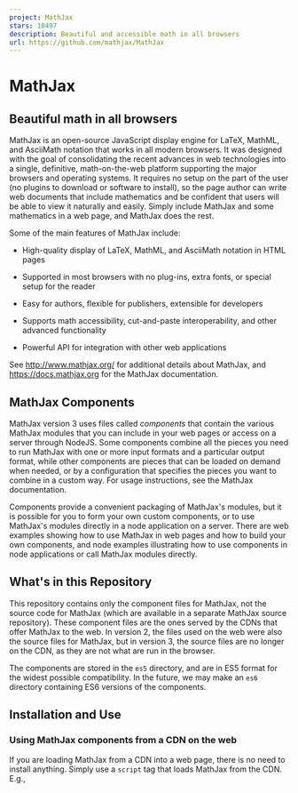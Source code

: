 ```yaml
---
project: MathJax
stars: 10497
description: Beautiful and accessible math in all browsers
url: https://github.com/mathjax/MathJax
---
```


MathJax
=======

Beautiful math in all browsers
------------------------------

  

MathJax is an open-source JavaScript display engine for LaTeX, MathML, and AsciiMath notation that works in all modern browsers. It was designed with the goal of consolidating the recent advances in web technologies into a single, definitive, math-on-the-web platform supporting the major browsers and operating systems. It requires no setup on the part of the user (no plugins to download or software to install), so the page author can write web documents that include mathematics and be confident that users will be able to view it naturally and easily. Simply include MathJax and some mathematics in a web page, and MathJax does the rest.

Some of the main features of MathJax include:

-   High-quality display of LaTeX, MathML, and AsciiMath notation in HTML pages
    
-   Supported in most browsers with no plug-ins, extra fonts, or special setup for the reader
    
-   Easy for authors, flexible for publishers, extensible for developers
    
-   Supports math accessibility, cut-and-paste interoperability, and other advanced functionality
    
-   Powerful API for integration with other web applications
    

See http://www.mathjax.org/ for additional details about MathJax, and https://docs.mathjax.org for the MathJax documentation.

MathJax Components
------------------

MathJax version 3 uses files called _components_ that contain the various MathJax modules that you can include in your web pages or access on a server through NodeJS. Some components combine all the pieces you need to run MathJax with one or more input formats and a particular output format, while other components are pieces that can be loaded on demand when needed, or by a configuration that specifies the pieces you want to combine in a custom way. For usage instructions, see the MathJax documentation.

Components provide a convenient packaging of MathJax's modules, but it is possible for you to form your own custom components, or to use MathJax's modules directly in a node application on a server. There are web examples showing how to use MathJax in web pages and how to build your own components, and node examples illustrating how to use components in node applications or call MathJax modules directly.

What's in this Repository
-------------------------

This repository contains only the component files for MathJax, not the source code for MathJax (which are available in a separate MathJax source repository). These component files are the ones served by the CDNs that offer MathJax to the web. In version 2, the files used on the web were also the source files for MathJax, but in version 3, the source files are no longer on the CDN, as they are not what are run in the browser.

The components are stored in the `es5` directory, and are in ES5 format for the widest possible compatibility. In the future, we may make an `es6` directory containing ES6 versions of the components.

Installation and Use
--------------------

### Using MathJax components from a CDN on the web

If you are loading MathJax from a CDN into a web page, there is no need to install anything. Simply use a `script` tag that loads MathJax from the CDN. E.g.,

<script id\="MathJax-script" async src\="https://cdn.jsdelivr.net/npm/mathjax@3/es5/tex-mml-chtml.js"\></script\>

See the MathJax documentation, the MathJax Web Demos, and the MathJax Component Repository for more information.

### Hosting your own copy of the MathJax Components

If you want to host MathJax from your own server, you can do so by installing the `mathjax` package using `npm` and moving the `es5` directory to an appropriate location on your server:

npm install mathjax@3
mv node\_modules/mathjax/es5 <path-to-server-location\>/mathjax

Note that we are still making updates to version 2, so include `@3` when you install, since the latest chronological version may not be version 3.

Alternatively, you can get the files via GitHub:

git clone https://github.com/mathjax/MathJax.git mj-tmp
mv mj-tmp/es5 <path-to-server-location\>/mathjax
rm -rf mj-tmp

Then (in either case) you can use a script tag like the following:

<script id\="MathJax-script" async src\="<url-to-your-site>/mathjax/tex-chtml.js"\></script\>

where `<url-to-your-site>` is replaced by the URL to the location where you moved the MathJax files above.

See the documentation for details.

### Using MathJax components in a node application

To use MathJax components in a node application, install the `mathjax` package:

npm install mathjax@3

(we are still making updates to version 2, so you should include `@3` since the latest chronological version may not be version 3).

Then require `mathjax` within your application:

require('mathjax').init({ ... }).then((MathJax) \=> { ... });

where the first `{ ... }` is a MathJax configuration, and the second `{ ... }` is the code to run after MathJax has been loaded. E.g.

require('mathjax').init({
  loader: {load: \['input/tex', 'output/svg'\]}
}).then((MathJax) \=> {
  const svg \= MathJax.tex2svg('\\\\frac{1}{x^2-1}', {display: true});
  console.log(MathJax.startup.adaptor.outerHTML(svg));
}).catch((err) \=> console.log(err.message));

**Note:** this technique is for node-based application only, not for browser applications. This method sets up an alternative DOM implementation, which you don't need in the browser, and tells MathJax to use node's `require()` command to load external modules. This setup will not work properly in the browser, even if you webpack it or bundle it in other ways.

See the documentation and the MathJax Node Repository for more details.

Reducing the Size of the Components Directory
---------------------------------------------

Since the `es5` directory contains _all_ the component files, so if you are only planning one use one configuration, you can reduce the size of the MathJax directory by removing unused components. For example, if you are using the `tex-chtml.js` component, then you can remove the `tex-mml-chtml.js`, `tex-svg.js`, `tex-mml-svg.js`, `tex-chtml-full.js`, and `tex-svg-full.js` configurations, which will save considerable space. Indeed, you should be able to remove everything other than `tex-chtml.js`, and the `input/tex/extensions`, `output/chtml/fonts/woff-v2`, `adaptors`, `a11y`, and `sre` directories. If you are using the results only on the web, you can remove `adaptors` as well.

If you are not using A11Y support (e.g., speech generation, or semantic enrichment), then you can remove `a11y` and `sre` as well (though in this case you may need to disable the assistive tools in the MathJax contextual menu in order to avoid MathJax trying to load them when they aren't there).

If you are using SVG rather than CommonHTML output (e.g., `tex-svg.js` rather than `tex-chtml.js`), you can remove the `output/chtml/fonts/woff-v2` directory. If you are using MathML input rather than TeX (e.g., `mml-chtml.js` rather than `tex-chtml.js`), then you can remove `input/tex/extensions` as well.

The Component Files and Pull Requests
-------------------------------------

The `es5` directory is generated automatically from the contents of the MathJax source repository. You can rebuild the components using the command

npm run make-es5 --silent

Note that since the contents of this repository are generated automatically, you should not submit pull requests that modify the contents of the `es5` directory. If you wish to submit a modification to MathJax, you should make a pull request in the MathJax source repository.

MathJax Community
-----------------

The main MathJax website is http://www.mathjax.org, and it includes announcements and other important information. A MathJax user forum for asking questions and getting assistance is hosted at Google, and the MathJax bug tracker is hosted at GitHub.

Before reporting a bug, please check that it has not already been reported. Also, please use the bug tracker (rather than the help forum) for reporting bugs, and use the user's forum (rather than the bug tracker) for questions about how to use MathJax.

MathJax Resources
-----------------

-   MathJax Documentation
-   MathJax Components
-   MathJax Source Code
-   MathJax Web Examples
-   MathJax Node Examples
-   MathJax Bug Tracker
-   MathJax Users' Group
